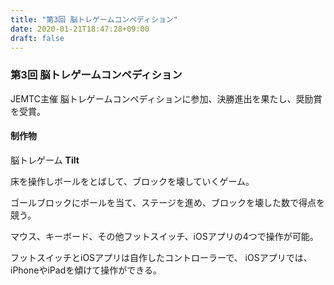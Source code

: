 ```yaml
---
title: "第3回 脳トレゲームコンペディション"
date: 2020-01-21T18:47:28+09:00
draft: false
---
```


### 第3回 脳トレゲームコンペディション
JEMTC主催 脳トレゲームコンペディションに参加、決勝進出を果たし、奨励賞を受賞。
#### 制作物
脳トレゲーム **Tilt**

床を操作しボールをとばして、ブロックを壊していくゲーム。

ゴールブロックにボールを当て、ステージを進め、ブロックを壊した数で得点を競う。

マウス、キーボード、その他フットスイッチ、iOSアプリの4つで操作が可能。

フットスイッチとiOSアプリは自作したコントローラーで、
iOSアプリでは、iPhoneやiPadを傾けて操作ができる。
